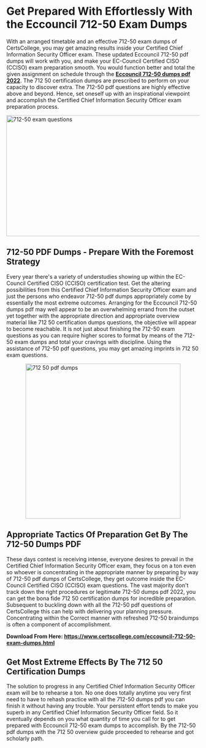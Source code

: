 <h1><strong>Get Prepared With Effortlessly With the Eccouncil 712-50 Exam Dumps&nbsp;</strong></h1>
<p><span style="font-weight: 400;">With an arranged timetable and an effective  712-50 exam dumps of CertsCollege, you may get amazing results inside your Certified Chief Information Security Officer exam. These updated Eccouncil 712-50 pdf dumps will work with you, and make your EC-Council Certified CISO (CCISO) exam preparation smooth. You would function better and total the given assignment on schedule through the <strong><a href="https://www.certscollege.com/eccouncil-712-50-exam-dumps.html">Eccouncil 712-50 dumps pdf 2022</a></strong>. The 712 50 certification dumps are prescribed to perform on your capacity to discover extra. The  712-50 pdf questions are highly effective above and beyond. Hence, set oneself up with an inspirational viewpoint and accomplish the Certified Chief Information Security Officer exam preparation process.&nbsp;</span></p>
<p><span style="font-weight: 400;"><img style="display: block; margin-left: auto; margin-right: auto;" src="https://i.ibb.co/CPDK3ps/Yellow-and-Blue-Initiative-Blog-Banner.png" alt="712-50 exam questions" width="559" height="315" /></span></p>
<h2><strong>712-50 PDF Dumps - Prepare With the Foremost Strategy</strong></h2>
<p><span style="font-weight: 400;">Every year there's a variety of understudies showing up within the EC-Council Certified CISO (CCISO) certification test. Get the altering possibilities from this Certified Chief Information Security Officer exam and just the persons who endeavor 712-50 pdf dumps appropriately come by essentially the most extreme outcomes. Arranging for the Eccouncil 712-50 dumps pdf may well appear to be an overwhelming errand from the outset yet together with the appropriate direction and appropriate overview material like 712 50 certification dumps questions, the objective will appear to become reachable. It is not just about finishing the 712-50 exam questions as you can require higher scores to format by means of the 712-50 exam dumps and total your cravings with discipline. Using the assistance of 712-50 pdf questions, you may get amazing imprints in 712 50 exam questions.</span></p>
<p><span style="font-weight: 400;"><a href="https://tinyurl.com/yb52vjuu"><img style="display: block; margin-left: auto; margin-right: auto;" src="https://i.ibb.co/9tMrhdY/Teacher-Appreciation-Invitation.png" alt="712 50 pdf dumps " width="404" height="404" /></a></span></p>
<h2><strong>Appropriate Tactics Of Preparation Get By The 712-50 Dumps PDF</strong></h2>
<p><span style="font-weight: 400;">These days contest is receiving intense, everyone desires to prevail in the Certified Chief Information Security Officer exam, they focus on a ton even so whoever is concentrating in the appropriate manner by preparing by way of 712-50 pdf dumps of CertsCollege, they get outcome inside the EC-Council Certified CISO (CCISO) exam questions. The vast majority don't track down the right procedures or legitimate 712-50 dumps pdf 2022, you can get the bona fide 712 50 certification dumps for incredible preparation. Subsequent to buckling down with all the  712-50 pdf questions of CertsCollege this can help with delivering your planning pressure. Concentrating within the Correct manner with refreshed 712-50 braindumps is often a component of accomplishment.</span></p>
<p><span style="font-weight: 400;"><strong>Download From Here: <a href="https://www.certscollege.com/eccouncil-712-50-exam-dumps.html">https://www.certscollege.com/eccouncil-712-50-exam-dumps.html</a></strong></span></p>
<h2><strong>Get Most Extreme Effects By The 712 50 Certification Dumps</strong></h2>
<p><span style="font-weight: 400;">The solution to progress in any Certified Chief Information Security Officer exam will be to rehearse a ton. No one does totally anytime you very first need to have to rehash practice with all the 712-50 dumps pdf you can finish it without having any trouble. Your persistent effort tends to make you superb in any Certified Chief Information Security Officer field. So it eventually depends on you what quantity of time you call for to get prepared with Eccouncil 712-50 exam dumps to accomplish. By the 712-50 pdf dumps with the 712 50 overview guide proceeded to rehearse and got scholarly path.</span></p>
